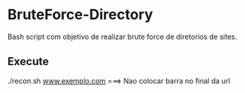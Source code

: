 # BruteForce-Directory

Bash script com objetivo de realizar brute force de diretorios de sites.

## Execute ##
./recon.sh www.exemplo.com
 ===> Nao colocar barra no final da url
